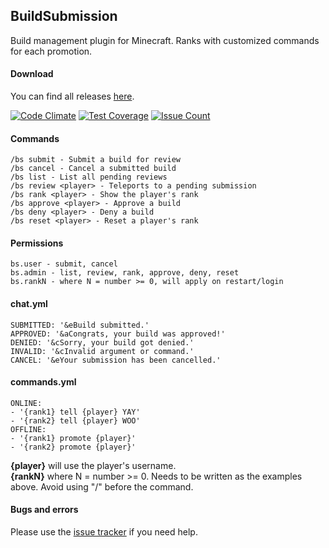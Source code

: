 ## BuildSubmission

Build management plugin for Minecraft. Ranks with customized commands for each promotion.

#### Download

You can find all releases [here](https://github.com/freddedotme/BuildSubmission/releases).

[![Code Climate](https://codeclimate.com/github/freddedotme/BuildSubmission/badges/gpa.svg)](https://codeclimate.com/github/freddedotme/BuildSubmission)
[![Test Coverage](https://codeclimate.com/github/freddedotme/BuildSubmission/badges/coverage.svg)](https://codeclimate.com/github/freddedotme/BuildSubmission/coverage)
[![Issue Count](https://codeclimate.com/github/freddedotme/BuildSubmission/badges/issue_count.svg)](https://codeclimate.com/github/freddedotme/BuildSubmission)

#### Commands

    /bs submit - Submit a build for review
    /bs cancel - Cancel a submitted build
    /bs list - List all pending reviews
    /bs review <player> - Teleports to a pending submission
    /bs rank <player> - Show the player's rank
    /bs approve <player> - Approve a build
    /bs deny <player> - Deny a build
    /bs reset <player> - Reset a player's rank

#### Permissions

    bs.user - submit, cancel
    bs.admin - list, review, rank, approve, deny, reset
    bs.rankN - where N = number >= 0, will apply on restart/login

#### chat.yml

    SUBMITTED: '&eBuild submitted.'
    APPROVED: '&aCongrats, your build was approved!'
    DENIED: '&cSorry, your build got denied.'
    INVALID: '&cInvalid argument or command.'
    CANCEL: '&eYour submission has been cancelled.'
    
#### commands.yml

    ONLINE:
    - '{rank1} tell {player} YAY'
    - '{rank2} tell {player} WOO'
    OFFLINE:
    - '{rank1} promote {player}'
    - '{rank2} promote {player}'
    
**{player}** will use the player's username.  
**{rankN}** where N = number >= 0. Needs to be written as the examples above. Avoid using "/" before the command.

#### Bugs and errors

Please use the [issue tracker](https://github.com/freddedotme/BuildSubmission/issues) if you need help.
